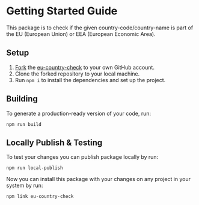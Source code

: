 # Getting Started Guide

This package is to check if the given country-code/country-name is part of the EU (European Union) or EEA (European Economic Area).

## Setup

1. [Fork](https://docs.github.com/en/get-started/quickstart/fork-a-repo) the [eu-country-check](https://github.com/Sunny-unik/eu-country-check) to your own GitHub account.
2. Clone the forked repository to your local machine.
3. Run `npm i` to install the dependencies and set up the project.

## Building

To generate a production-ready version of your code, run:

```shell
npm run build
```

## Locally Publish & Testing

To test your changes you can publish package locally by run:

```shell
npm run local-publish
```

Now you can install this package with your changes on any project in your system by run:

```shell
npm link eu-country-check
```
